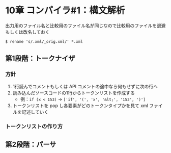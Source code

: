 # 10章 コンパイラ#1：構文解析

出力用のファイル名と比較用のファイル名が同じなので比較用のファイルを退避もしくは改名しておく

```
$ rename 's/.xml/_orig.xml/' *.xml
```

## 第1段階：トークナイザ

### 方針

1. 1行読んでコメントもしくは API コメントの途中なら何もせずに次の行へ
2. 読み込んだソースコードの1行からトークンリストを作成する
   - 例：```if (x < 153)``` → ```['if', '(', 'x', '&lt;', '153', ')']```
3. トークンリストを pop し各要素がどのトークンタイプかを見て xml ファイルを記述していく

### トークンリストの作り方



## 第2段階：パーサ
